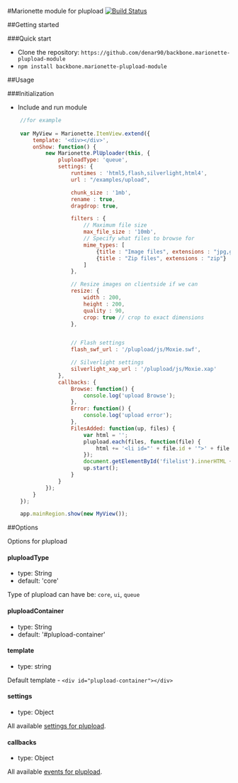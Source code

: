 #Marionette module for plupload [![Build Status](https://travis-ci.org/denar90/backbone.marionette-plupload-module.svg?branch=master)](https://travis-ci.org/denar90/backbone.marionette-plupload-module)

##Getting started

###Quick start

* Clone the repository: `https://github.com/denar90/backbone.marionette-plupload-module`
* `npm install backbone.marionette-plupload-module`

##Usage

###Initialization

* Include and run module

````javascript
	//for example
	
	var MyView = Marionette.ItemView.extend({
		template: '<div></div>',
		onShow: function() {
			new Marionette.PlUploader(this, {
				pluploadType: 'queue',
				settings: {
					runtimes : 'html5,flash,silverlight,html4',
					url : "/examples/upload",

					chunk_size : '1mb',
					rename : true,
					dragdrop: true,

					filters : {
						// Maximum file size
						max_file_size : '10mb',
						// Specify what files to browse for
						mime_types: [
							{title : "Image files", extensions : "jpg,gif,png"},
							{title : "Zip files", extensions : "zip"}
						]
					},

					// Resize images on clientside if we can
					resize: {
						width : 200,
						height : 200,
						quality : 90,
						crop: true // crop to exact dimensions
					},


					// Flash settings
					flash_swf_url : '/plupload/js/Moxie.swf',

					// Silverlight settings
					silverlight_xap_url : '/plupload/js/Moxie.xap'
				},
				callbacks: {
					Browse: function() {
						console.log('upload Browse');
					},
					Error: function() {
						console.log('upload error');
					},
					FilesAdded: function(up, files) {
						var html = '';
						plupload.each(files, function(file) {
							html += '<li id="' + file.id + '">' + file.name + ' (' + plupload.formatSize(file.size) + ') <b></b></li>';
						});
						document.getElementById('filelist').innerHTML += html;
						up.start();
					}
				}
			});
		}
	});

	app.mainRegion.show(new MyView());
````

##Options

Options for plupload

#### pluploadType
* type: String
* default: 'core'

Type of plupload can have be: `core`, `ui`, `queue`

#### pluploadContainer
* type: String
* default: '#plupload-container'

#### template
* type: string

Default template - `<div id="plupload-container"></div>`

#### settings
* type: Object

All available [settings for plupload](http://www.plupload.com/docs/).

#### callbacks
* type: Object

All available [events for plupload](https://github.com/moxiecode/plupload/wiki/Uploader#events).
